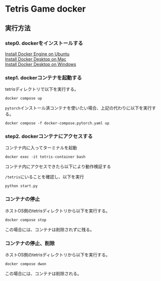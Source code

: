 # Tetris Game docker

## 実行方法

### step0. dockerをインストールする

[Install Docker Engine on Ubuntu](https://docs.docker.com/engine/install/ubuntu) <br>
[Install Docker Desktop on Mac](https://docs.docker.com/docker-for-mac/install/) <br>
[Install Docker Desktop on Windows](https://docs.docker.com/docker-for-windows/install/) <br>

### step1. dockerコンテナを起動する

tetrisディレクトリで以下を実行する。  
```
docker compose up
```

`pytorch`インストール済コンテナを使いたい場合、上記の代わりに以下を実行する。<br>

```
docker compose -f docker-compose.pytorch.yaml up
```

### step2. dockerコンテナにアクセスする

コンテナ内に入ってターミナルを起動
```
docker exec -it tetris-container bash
```

コンテナ内にアクセスできたら以下により動作検証する

`/tetris`にいることを確認し、以下を実行

```
python start.py
```

### コンテナの停止

ホストOS側のtetrisディレクトリから以下を実行する。

```
docker compose stop
```
この場合には、コンテナは削除されずに残る。

### コンテナの停止、削除
ホストOS側のtetrisディレクトリから以下を実行する。

```
docker compose dwon
```
この場合には、コンテナは削除される。